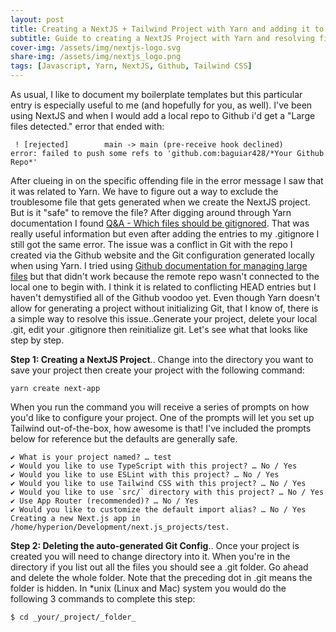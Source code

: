 ```yaml
---
layout: post
title: Creating a NextJS + Tailwind Project with Yarn and adding it to Github
subtitle: Guide to creating a NextJS Project with Yarn and resolving filesize limitations when adding project to Github
cover-img: /assets/img/nextjs-logo.svg
share-img: /assets/img/nextjs_logo.png
tags: [Javascript, Yarn, NextJS, Github, Tailwind CSS]
---
```


As usual, I like to document my boilerplate templates but this particular entry is especially useful to me (and hopefully for you, as well). I've been using NextJS and when I would add a local repo to Github i'd get a "Large files detected." error that ended with:
~~~
 ! [rejected]        main -> main (pre-receive hook declined)
error: failed to push some refs to 'github.com:baguiar428/*Your Github Repo*'
~~~

After clueing in on the specific offending file in the error message I saw that it was related to Yarn. We have to figure out a way to exclude the troublesome file that gets generated when we create the NextJS project. But is it "safe" to remove the file?
After digging around through Yarn documentation I found [Q&A - Which files should be gitignored](https://yarnpkg.com/getting-started/qa#which-files-should-be-gitignored).
That was really useful information but even after adding the entries to my .gitignore I still got the same error. The issue was a conflict in Git with the repo I created via the Github website and the Git configuration generated locally when using Yarn. I tried using [Github documentation for managing large files](https://docs.github.com/en/repositories/working-with-files/managing-large-files/about-large-files-on-github) but that didn't work because the remote repo wasn't connected to the local one to begin with. I think it is related to conflicting HEAD entries but I haven't demystified all of the Github voodoo yet.
Even though Yarn doesn't allow for generating a project without initializing Git, that I know of, there is a simple way to resolve this issue..Generate your project, delete your local .git, edit your .gitignore then reinitialize git. Let's see what that looks like step by step.

**Step 1: Creating a NextJS Project**..
Change into the directory you want to save your project
then create your project with the following command:
~~~
yarn create next-app
~~~
When you run the command you will receive a series of prompts on how you'd like to configure your project. One of the prompts will let you set up Tailwind out-of-the-box, how awesome is that! I've included the prompts below for reference but the defaults are generally safe.
~~~
✔ What is your project named? … test
✔ Would you like to use TypeScript with this project? … No / Yes
✔ Would you like to use ESLint with this project? … No / Yes
✔ Would you like to use Tailwind CSS with this project? … No / Yes
✔ Would you like to use `src/` directory with this project? … No / Yes
✔ Use App Router (recommended)? … No / Yes
✔ Would you like to customize the default import alias? … No / Yes
Creating a new Next.js app in /home/hyperion/Development/next.js_projects/test.
~~~

**Step 2: Deleting the auto-generated Git Config**..
Once your project is created you will need to change directory into it. When you're in the directory if you list out all the files you should see a .git folder. Go ahead and delete the whole folder. Note that the preceding dot in .git means the folder is hidden.
In *unix (Linux and Mac) system you would do the following 3 commands to complete this step:
~~~
$ cd _your/_project/_folder_
~~~





